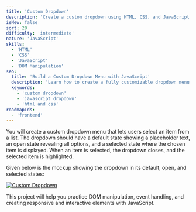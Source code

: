 ```yaml
---
title: 'Custom Dropdown'
description: 'Create a custom dropdown using HTML, CSS, and JavaScript.'
isNew: false
sort: 20
difficulty: 'intermediate'
nature: 'JavaScript'
skills:
  - 'HTML'
  - 'CSS'
  - 'JavaScript'
  - 'DOM Manipulation'
seo:
  title: 'Build a Custom Dropdown Menu with JavaScript'
  description: 'Learn how to create a fully customizable dropdown menu that allows users to select an item and see the selection reflected in the dropdown.'
  keywords:
    - 'custom dropdown'
    - 'javascript dropdown'
    - 'html and css'
roadmapIds:
  - 'frontend'
---
```


You will create a custom dropdown menu that lets users select an item from a list. The dropdown should have a default state showing a placeholder text, an open state revealing all options, and a selected state where the chosen item is displayed. When an item is selected, the dropdown closes, and the selected item is highlighted.

Given below is the mockup showing the dropdown in its default, open, and selected states:

[![Custom Dropdown](https://assets.roadmap.sh/guest/dropdown-1f4b3.png)](https://assets.roadmap.sh/guest/dropdown-1f4b3.png)

This project will help you practice DOM manipulation, event handling, and creating responsive and interactive elements with JavaScript.
